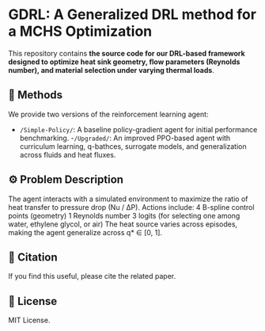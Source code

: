 # GDRL: A Generalized DRL method for a MCHS Optimization

This repository contains **the source code for our DRL-based framework designed to optimize heat sink geometry, flow parameters (Reynolds number), and material selection under varying thermal loads**.

## 🧠 Methods
We provide two versions of the reinforcement learning agent:

- `/Simple-Policy/`: A baseline policy-gradient agent for initial performance benchmarking.
-`/Upgraded/`: An improved PPO-based agent with curriculum learning, q-bathces, surrogate models, and generalization across fluids and heat fluxes.

## ⚙️ Problem Description
The agent interacts with a simulated environment to maximize the ratio of heat transfer to pressure drop (Nu / ΔP). Actions include:
4 B-spline control points (geometry)
1 Reynolds number
3 logits (for selecting one among water, ethylene glycol, or air)
The heat source varies across episodes, making the agent generalize across q* ∈ [0, 1].

## 📜 Citation
If you find this useful, please cite the related paper.

## 📎 License
MIT License.
